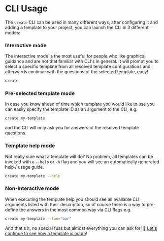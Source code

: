 # CLI Usage

The `create` CLI can be used in many different ways, after configuring it and adding a template to your project, you can launch the CLI in 3 different modes:

### Interactive mode
The interactive mode is the most useful for people who like graphical guidance and are not that familiar with CLI's in general. It will prompt you to select a specific template from all resolved template configurations and afterwards continue with the questions of the selected template, easy!

```sh
create
```

### Pre-selected template mode
In case you know ahead of time which template you would like to use you can easily specify the template ID as an argument to the CLI, e.g.

```sh
create my-template
```

and the CLI will only ask you for answers of the resolved template questions.

### Template help mode
Not really sure what a template will do? No problem, all templates can be invoked with a `--help` or `-h` flag and you will see an automatically generated help / usage guide.

```sh
create my-template --help
```

### Non-Interactive mode
When executing the template help you should see all available CLI arguments listed with their description, so of course there is a way to pre-define the answers in the most common way via CLI flags e.g.

```sh
create my-template --foo="bar"
```

And that's it, no special fuss but almost everything you can ask for! :rocket: [Let's continue to see how a template is made](/docs/template/CreatingTemplates.md)!

